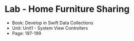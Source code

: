 #  Lab - Home Furniture Sharing

- Book: Develop in Swift Data Collections
- Unit: Unit1 - System View Controllers
- Page: 197-199
